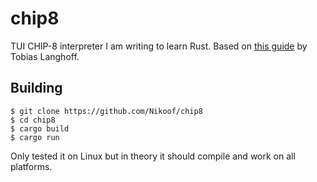 # chip8

TUI CHIP-8 interpreter I am writing to learn Rust.
Based on [this guide](https://tobiasvl.github.io/blog/write-a-chip-8-emulator/) by Tobias Langhoff.

## Building

```
$ git clone https://github.com/Nikoof/chip8
$ cd chip8
$ cargo build
$ cargo run
```

Only tested it on Linux but in theory it should compile and work on all platforms.
